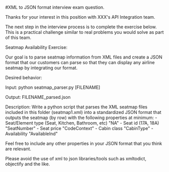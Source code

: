 #XML to JSON format interview exam question.

Thanks for your interest in this position with XXX's API Integration team.

The next step in the interview process is to complete the exercise below. This is a practical challenge similar to real problems you would solve as part of this team.

Seatmap Availability Exercise:

Our goal is to parse seatmap information from XML files and create a JSON format that our customers can parse so that they can display any airline seatmap by integrating our format.

Desired behavior: 

Input: python seatmap_parser.py [FILENAME]

Output: FILENAME_parsed.json

Description:
Write a python script that parses the XML seatmap files included in this folder (seatmap1.xml) into a standardized JSON format that outputs the seatmap (by row) with the following properties at minimum:
	- Seat/Element type (Seat, Kitchen, Bathroom, etc)	"NA"
	- Seat id (17A, 18A) 					"SeatNumber"
	- Seat price 						"CodeContext"
	- Cabin class 						"CabinType"
	- Availability 						"AvailableInd"

Feel free to include any other properties in your JSON format that you think are relevant.

Please avoid the use of xml to json libraries/tools such as xmltodict, objectify and the like.


